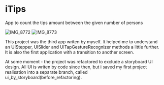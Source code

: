 # iTips
App to count the tips amount between the given number of persons

![IMG_8772](https://user-images.githubusercontent.com/82824022/210358474-e2a8eb1e-2329-4153-a49f-f0e69be6d610.PNG)
![IMG_8773](https://user-images.githubusercontent.com/82824022/210358464-65f8e64a-30d1-4044-8e94-ad025e56d9ac.PNG)

This project was the third app writen by myself. It helped me to understand an UIStepper, UISlider and UITapGestureRecognizer methods a little further.
It is also the first application with a transition to another screen.

At some moment - the project was refactored to exclude a storyboard UI design. All UI is writen by code since then, but i saved my first project realisation into a separate branch, called ui_by_storyboard(before_refactoring).

